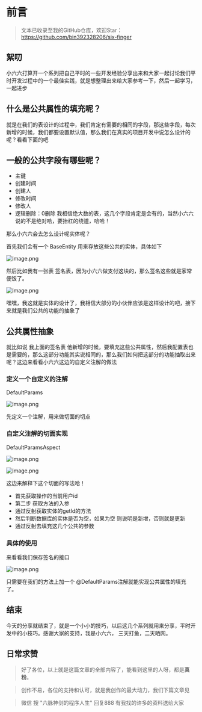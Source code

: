 # 前言
>文本已收录至我的GitHub仓库，欢迎Star：https://github.com/bin392328206/six-finger

## 絮叨
小六六打算开一个系列把自己平时的一些开发经验分享出来和大家一起讨论我们平时开发过程中的一个最佳实践，就是想整理出来给大家参考一下，然后一起学习，一起进步

## 什么是公共属性的填充呢？

就是在我们的表设计的过程中，我们肯定有需要的相同的字段，那这些字段，每次新增的时候，我们都要设置默认值，那么我们在真实的项目开发中说怎么设计的呢？看看下面的吧

## 一般的公共字段有哪些呢？

- 主键
- 创建时间
- 创建人
- 修改时间
- 修改人
- 逻辑删除：0删除
  我相信绝大数的表，这几个字段肯定是会有的，当然小六六说的不是绝对哈，要抬杠的绕道，哈哈！

那么小六六会去怎么设计呢实体呢？

首先我们会有一个 BaseEntity 用来存放这些公共的实体，具体如下


![image.png](https://p1-juejin.byteimg.com/tos-cn-i-k3u1fbpfcp/2c882298eec5465a90468f023254ac6b~tplv-k3u1fbpfcp-watermark.image)


然后比如我有一张表 签名表，因为小六六做支付这块的，那么签名这些就是家常便饭了。

![image.png](https://p1-juejin.byteimg.com/tos-cn-i-k3u1fbpfcp/dd16020810e9414e930dee498126054a~tplv-k3u1fbpfcp-watermark.image)

嘿嘿，我这就是实体的设计了，我相信大部分的小伙伴应该是这样设计的吧，接下来就是我们公共的功能的抽象了

## 公共属性抽象
就比如说 我上面的签名表 他新增的时候，要填充这些公共属性，然后我配置表也是需要的，那么这部分功能其实说相同的，那么我们如何把这部分的功能抽取出来呢？这边来看看小六六这边的自定义注解的做法


###  定义一个自定义的注解
DefaultParams


![image.png](https://p9-juejin.byteimg.com/tos-cn-i-k3u1fbpfcp/7d83348c11504e7f82f62ac4c8e65b9e~tplv-k3u1fbpfcp-watermark.image)

先定义一个注解，用来做切面的切点

### 自定义注解的切面实现

DefaultParamsAspect

![image.png](https://p9-juejin.byteimg.com/tos-cn-i-k3u1fbpfcp/bc237488819e45689aa325fde78f1072~tplv-k3u1fbpfcp-watermark.image)

![image.png](https://p9-juejin.byteimg.com/tos-cn-i-k3u1fbpfcp/49274aa92e8242f8ac8c164272a6866f~tplv-k3u1fbpfcp-watermark.image)

这边来解释下这个切面的写法哈！

- 首先获取操作的当前用户id
- 第二步 获取方法的入参
- 通过反射获取实体的getId的方法
- 然后判断数据库的实体是否为空，如果为空 则说明是新增，否则就是更新
- 通过反射去填充这几个公共的参数


### 具体的使用
来看看我们保存签名的接口


![image.png](https://p1-juejin.byteimg.com/tos-cn-i-k3u1fbpfcp/a8ce939d016f47e18c1056c0271d275a~tplv-k3u1fbpfcp-watermark.image)

只需要在我们的方法上加一个 @DefaultParams注解就能实现公共属性的填充了。



## 结束
今天的分享就结束了，就是一个小小的技巧，以后这几个系列就用来分享，平时开发中的小技巧。感谢大家的支持，我是小六六， 三天打鱼，二天晒网。

## 日常求赞
> 好了各位，以上就是这篇文章的全部内容了，能看到这里的人呀，都是**真粉**。

> 创作不易，各位的支持和认可，就是我创作的最大动力，我们下篇文章见

>微信 搜 "六脉神剑的程序人生" 回复888 有我找的许多的资料送给大家 
